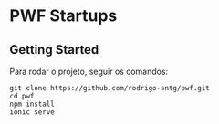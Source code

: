 # PWF Startups



## Getting Started
Para rodar o projeto, seguir os comandos:
```
git clone https://github.com/rodrigo-sntg/pwf.git
cd pwf
npm install
ionic serve
```
